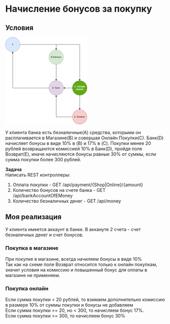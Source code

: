 # Начисление бонусов за покупку
## Условия 
![img.png](img.png)

У клиента банка есть безналичные(A) средства, которыми он расплачивается в Магазине(B) и совершая Онлайн Покупки(С). Банк(D) начисляет бонусы в виде 10% в (B) и 17% в (C).
Покупки менее 20 рублей возвращаются комиссией 10% в Банк(D), пройдя поле Возврат(E), иначе начисляются бонусы равные 30% от суммы, если сумма покупки более 300 рублей. 


**Задача**  
Написать REST контроллеры:
1. Оплата покупки - GET /api/payment/{Shop|Online}/{amount}
2. Количество бонусов на счете банка - GET /api/bankAccountOfEMoney
3. Количество безналичных денег - GET /api/money

## Моя реализация

У клиента имеется аккаунт в банке. В аккануте 2 счета - счет безналичных денег и счет бонусов.
### Покупка в магазине
При покупке в магазине, всегда начиляем бонусы в виде 10%  
Так как на схеме поле Возврат относится только к онлайн покупкам, значит условия на комиссию и повышенный бонус для оплаты в магазине не применяем.

### Покупка онлайн
Если сумма покупки < 20 рублей, то взимаем дополнительно комиссию в размере 10% от суммы покупки и бонусы не добавляем  
Если сумма покупки >= 20, но < 300, то начисляем бонус 17%.  
Если сумма покупки >= 300, то начисляем бонус 30%